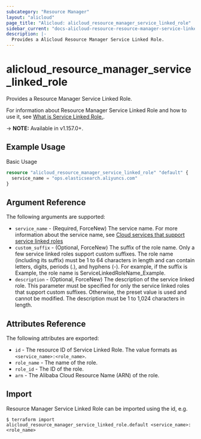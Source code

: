 ```yaml
---
subcategory: "Resource Manager"
layout: "alicloud"
page_title: "Alicloud: alicloud_resource_manager_service_linked_role"
sidebar_current: "docs-alicloud-resource-resource-manager-service-linked-role"
description: |-
  Provides a Alicloud Resource Manager Service Linked Role.
---
```


# alicloud\_resource\_manager\_service\_linked\_role

Provides a Resource Manager Service Linked Role.

For information about Resource Manager Service Linked Role and how to use it, see [What is Service Linked Role.](https://www.alibabacloud.com/help/en/doc-detail/171226.htm).

-> **NOTE:** Available in v1.157.0+.

## Example Usage

Basic Usage

```terraform
resource "alicloud_resource_manager_service_linked_role" "default" {
  service_name = "ops.elasticsearch.aliyuncs.com"
}
```

## Argument Reference

The following arguments are supported:

* `service_name` - (Required, ForceNew) The service name. For more information about the service name, see [Cloud services that support service linked roles](https://www.alibabacloud.com/help/en/doc-detail/160674.htm)
* `custom_suffix` - (Optional, ForceNew) The suffix of the role name. Only a few service linked roles support custom suffixes. The role name (including its suffix) must be 1 to 64 characters in length and can contain letters, digits, periods (.), and hyphens (-). For example, if the suffix is Example, the role name is ServiceLinkedRoleName_Example.
* `description` - (Optional, ForceNew) The description of the service linked role.  This parameter must be specified for only the service linked roles that support custom suffixes. Otherwise, the preset value is used and cannot be modified. The description must be 1 to 1,024 characters in length.

## Attributes Reference

The following attributes are exported:

* `id` - The resource ID of Service Linked Role. The value formats as `<service_name>:<role_name>`.
* `role_name` - The name of the role.
* `role_id` - The ID of the role.
* `arn` - The Alibaba Cloud Resource Name (ARN) of the role.

## Import

Resource Manager Service Linked Role can be imported using the id, e.g.

```
$ terraform import alicloud_resource_manager_service_linked_role.default <service_name>:<role_name>
```
